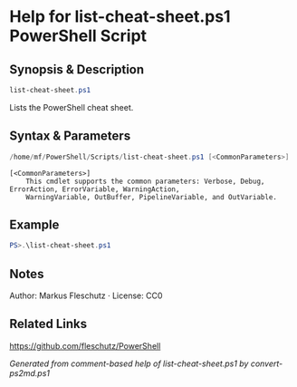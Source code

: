 # Help for list-cheat-sheet.ps1 PowerShell Script

## Synopsis & Description
```powershell
list-cheat-sheet.ps1
```

Lists the PowerShell cheat sheet.

## Syntax & Parameters
```powershell
/home/mf/PowerShell/Scripts/list-cheat-sheet.ps1 [<CommonParameters>]
```

```
[<CommonParameters>]
    This cmdlet supports the common parameters: Verbose, Debug, ErrorAction, ErrorVariable, WarningAction, 
    WarningVariable, OutBuffer, PipelineVariable, and OutVariable.
```

## Example
```powershell
PS>.\list-cheat-sheet.ps1
```


## Notes
Author: Markus Fleschutz · License: CC0

## Related Links
https://github.com/fleschutz/PowerShell

*Generated from comment-based help of list-cheat-sheet.ps1 by convert-ps2md.ps1*
